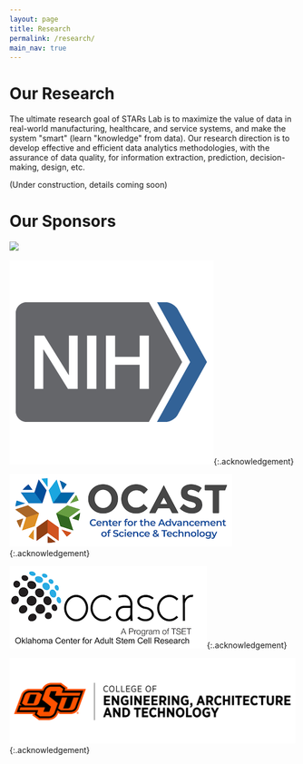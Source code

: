 ```yaml
---
layout: page
title: Research
permalink: /research/
main_nav: true
---
```


# Our Research
The ultimate research goal of STARs Lab is to maximize the value of data in real-world manufacturing, healthcare, and service systems, and make the system "smart" (learn "knowledge" from data). Our research direction is to develop effective and efficient data analytics methodologies, with the assurance of data quality, for information extraction, prediction, decision-making, design, etc. 

(Under construction, details coming soon)


# Our Sponsors

<img src="https://www.nsf.gov/images/logos/NSF_4-Color_bitmap_Logo.png" width="150">

![NIH logo](/assets/NIH_Logo.png "NIH logo"){:.acknowledgement}

![OCAST logo](/assets/OCAST_Logo.png "OCAST logo"){:.acknowledgement}

![OCASCR logo](/assets/OCASCR.png "OCASCR logo"){:.acknowledgement}

![OSU CEAT logo](/assets/ceat-full-color-hrz-logo.png "OSU CEAT logo"){:.acknowledgement}
